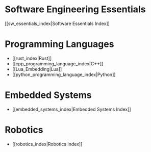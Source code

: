 # Software Engineering Essentials

[[sw_essentials_index|Software Essentials Index]]

# Programming Languages

- [[rust_index|Rust]]
- [[cpp_programming_language_index|C++]]
- [[Lua_Embedding|Lua]]
- [[python_programming_language_index|Python]]

# Embedded Systems

- [[embedded_systems_index|Embedded Systems Index]]

# Robotics

- [[robotics_index|Robotics Index]]